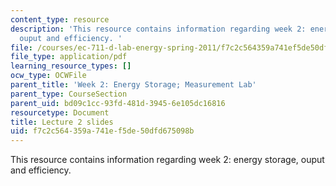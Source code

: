 ```yaml
---
content_type: resource
description: 'This resource contains information regarding week 2: energy storage,
  ouput and efficiency. '
file: /courses/ec-711-d-lab-energy-spring-2011/f7c2c564359a741ef5de50dfd675098b_MITEC_711S11_lec02.pdf
file_type: application/pdf
learning_resource_types: []
ocw_type: OCWFile
parent_title: 'Week 2: Energy Storage; Measurement Lab'
parent_type: CourseSection
parent_uid: bd09c1cc-93fd-481d-3945-6e105dc16816
resourcetype: Document
title: Lecture 2 slides
uid: f7c2c564-359a-741e-f5de-50dfd675098b
---
```

This resource contains information regarding week 2: energy storage, ouput and efficiency. 

